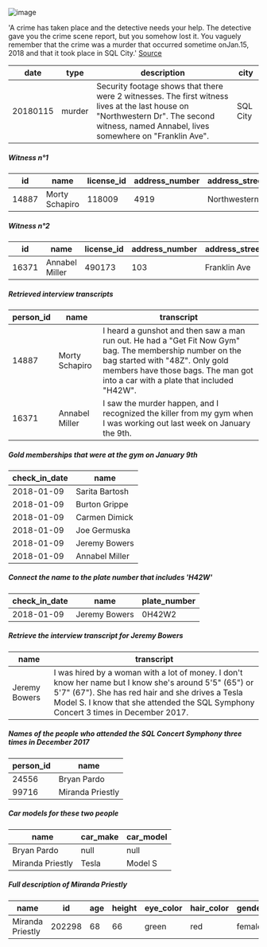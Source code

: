 ![image](https://github.com/user-attachments/assets/83d30175-37a0-49ca-8f0a-6cae84e25ad7)

'A crime has taken place and the detective needs your help. The detective gave you the crime scene report, but you somehow lost it. You vaguely remember that the crime was a ​murder​ that occurred sometime on ​Jan.15, 2018​ and that it took place in ​SQL City​.'
[Source](https://mystery.knightlab.com/)

| date       | type   | description                                                                                                                                       | city      |
|------------|--------|---------------------------------------------------------------------------------------------------------------------------------------------------|-----------|
| 20180115   | murder | Security footage shows that there were 2 witnesses. The first witness lives at the last house on "Northwestern Dr". The second witness, named Annabel, lives somewhere on "Franklin Ave". | SQL City  |

##### Witness n°1

| id    | name          | license_id | address_number| address_street_name | ssn        |
|-------|---------------|------------|---------------|---------------------|------------|
| 14887 | Morty Schapiro| 118009     | 4919          | Northwestern Dr     | 111564949  |

##### Witness n°2

| id    | name          | license_id | address_number| address_street_name | ssn        |
|-------|---------------|------------|---------------|---------------------|------------|
| 16371 | Annabel Miller| 490173     | 103           | Franklin Ave        | 318771143  |

##### Retrieved interview transcripts

| person_id | name           | transcript |
|-----------|----------------|------------|
| 14887     | Morty Schapiro | I heard a gunshot and then saw a man run out. He had a "Get Fit Now Gym" bag. The membership number on the bag started with "48Z". Only gold members have those bags. The man got into a car with a plate that included "H42W". |
| 16371     | Annabel Miller | I saw the murder happen, and I recognized the killer from my gym when I was working out last week on January the 9th. |

##### Gold memberships that were at the gym on January 9th

| check_in_date| name           |
|--------------|----------------|
| 2018-01-09   | Sarita Bartosh |
| 2018-01-09   | Burton Grippe  |
| 2018-01-09   | Carmen Dimick  |
| 2018-01-09   | Joe Germuska   |
| 2018-01-09   | Jeremy Bowers  |
| 2018-01-09   | Annabel Miller |

##### Connect the name to the plate number that includes 'H42W'

| check_in_date | name        | plate_number |
|--------------|--------------|--------------|
| 2018-01-09   | Jeremy Bowers| 0H42W2       |

##### Retrieve the interview transcript for Jeremy Bowers

| name          | transcript |
|---------------|------------|
| Jeremy Bowers | I was hired by a woman with a lot of money. I don't know her name but I know she's around 5'5" (65") or 5'7" (67"). She has red hair and she drives a Tesla Model S. I know that she attended the SQL Symphony Concert 3 times in December 2017. |

##### Names of the people who attended the SQL Concert Symphony three times in December 2017

| person_id | name             |
|-----------|------------------|
| 24556     | Bryan Pardo      |
| 99716     | Miranda Priestly |

##### Car models for these two people

| name             | car_make | car_model |
|------------------|----------|-----------|
| Bryan Pardo      | null     | null      |
| Miranda Priestly | Tesla    | Model S   |

##### Full description of Miranda Priestly

| name            | id     | age | height | eye_color | hair_color | gender | plate_number | car_make | car_model |
|-----------------|--------|-----|--------|-----------|------------|--------|--------------|----------|-----------|
| Miranda Priestly| 202298 | 68  | 66     | green     | red        | female | 500123       | Tesla    | Model S   |
